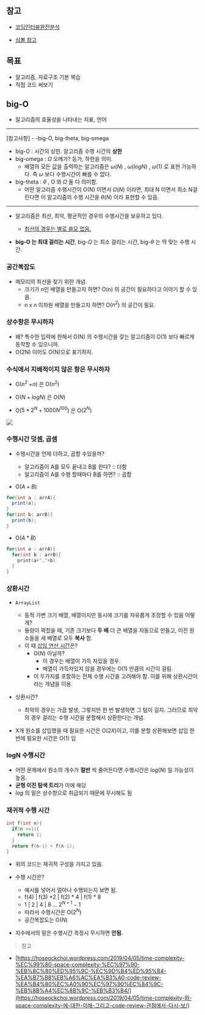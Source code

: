 ## 참고

- [코딩인터뷰완전분석](http://www.yes24.com/Product/Goods/44305533)

- [심볼 참고](https://csrgxtu.github.io/2015/03/20/Writing-Mathematic-Fomulars-in-Markdown/)

## 목표

- 알고리즘, 자료구조 기본 복습
- 직접 코드 써보기



## big-O

- 알고리즘의 효율성을 나타내는 지표, 언어

  

---

[참고사항] - -big-O, big-theta, big-omega

- big-O :  시간의 상한. 알고리즘 수행 시간의 **상한**
- big-omega : $\Omega$ 오메가? 등가, 하한을 의미.
  - 배열의 모든 값을 출력하는 알고리즘은 $\omega(N)$ , $\omega(logN)$ , $\omega(1)$ 로 표현 가능하다. 즉 $\omega$ 보다 수행시간이 빠를 수 없다.
- big-theta : $\theta$ , O 와 $\Omega$ 둘 다 의미함.
  - 어떤 알고리즘 수행시간이 O(N) 이면서 $\Omega(N)$ 이라면, 최대 N 이면서 최소 N걸린다면 이 알고리즘의 수행 시간을 $\theta(N)$ 이라 표현할 수 있음.

---

- 알고리즘은 최선, 최악, 평균적인 경우의 수행시간을 보유하고 있다.
  - <u>최선의 경우는 별로 쓸모 없음.</u> 

- **big-O 는 최대 걸리는 시간**, big-$\Omega$ 는 최소 걸리는 시간, big-$\theta$ 는 딱 맞는 수행 시간.



### 공간복잡도

- 메모리의 최선을 찾기 위한 개념.
  - 크기가 n인 배열을 만들고자 하면? O(n) 의 공간이 필요하다고 이야기 할 수 있음.
  - n x n 이차원 배열을 만들고자 하면? O($n^2%$) 의 공간이 필요.



### 상수항은 무시하자

- 왜? 특수한 입력에 한해서 O(N) 의 수행시간을 갖는 알고리즘이 O(1) 보다 빠르게 동작할 수 있으니까.
- O(2N) 이어도 O(N)으로 표기하자.



### 수식에서 지배적이지 않은 항은 무시하자

- O($n^2$ +$n$) 은 O($n^2$)
- O($N+ logN$) 은 O($N$)

- O($5*2^N+1000N^{100}$) 은 O($2^N$)

![](https://hoseockchoi.files.wordpress.com/2019/04/unnamed-2.png)



### 수행시간 덧셈, 곱셈

- 수행시간을 언제 더하고, 곱할 수있을까?
  - 알고리즘이 A를 모두 끝내고 B를 한다? :: 더함
  - 알고리즘이 A를 수행 할때마다 B를 하면? :: 곱합

- O($A+B$)

```java
for(int a : arrA){
  print(a);
}
for(int b: arrB){
  print(b);
}
```



- O($A*B$)

```java
for(int a : arrA){
  for(int b : arrB){
    print(a+","+b)
  }
}
```



### 상환시간

- `ArrayList` 
  - 동적 가변 크기 배열, 배열이지만 동시에 크기를 자유롭게 조정할 수 있음 어떻게?
  - 용량이 꽉찼을 때, 기존 크기보다 **두 배** 더 큰 배열을 자동으로 만들고, 이전 원소들을 새 배열로 모두 **복사** 함.
  - 이 때 <u>삽입 연산 시간</u>은?
    - O($N$) 아닐까? 
      - 이 경우는 배열이 가득 차있을 경우.
      - 배열이 가득차있지 않을 경우에는 O($1$) 만큼의 시간이 걸림.
    - 이 두가지를 포함하는 전체 수행 시간을 고려해야 함. 이를 위해 상환시간이라는 개념을 이용.
- 상환시간?
  - 최악의 경우는 가끔 발생, 그렇지만 한 번 발생하면 그 텀이 길지. 그러므로 최악의 경우 걸리는 수행 시간을 분할해서 상환한다는 개념.

- X개 원소를 삽입했을 때 필요한 시간은 O($2X$)이고, 이를 분할 상환해보면 삽입 한번에 필요한 시간은 O($1$) 임



### logN 수행시간

- 어떤 문제에서 원소의 개수가 **절반** 씩 줄어든다면 수행시간은 $log(N)$ 일 가능성이 높음.
- **균형 이진 탐색 트리**가 이에 해당
- $log$ 의 밑은 상수항으로 취급되기 때문에 무시해도 됨



### 재귀적 수행 시간

```c
int f(int n){
  if(n <=1){
    return 1;
  }
  return f(n-1) + f(n-1);
}
```

- 위의 코드는 재귀적 구성을 가지고 있음.
- 수행 시간은?
  - 예시를 넣어서 얼마나 수행되는지 보면 됨.
  - f(4) | f(3) *2 | f(2) * 4 | f(1) * 8
  - 1 | 2 | 4 | 8 ... $2^{N+1}-1$
  - 따라서 수행시간은 O($2^N$)
  - 공간복잡도는 O($N$)

- 지수에서의 밑은 수행시간 측정시 무시하면 **안됨.**



> 참고

- [https://hoseockchoi.wordpress.com/2019/04/05/time-complexity-%EC%99%80-space-complexity-%EC%97%90-%EB%8C%80%ED%95%9C-%EC%9D%B4%ED%95%B4-%EA%B7%B8%EB%A6%AC%EA%B3%A0-code-review-%EA%B4%80%EC%A0%90%EC%97%90%EC%84%9C-%EB%8B%A4%EC%8B%9C-%EB%B3%B4/](https://hoseockchoi.wordpress.com/2019/04/05/time-complexity-와-space-complexity-에-대한-이해-그리고-code-review-관점에서-다시-보/)